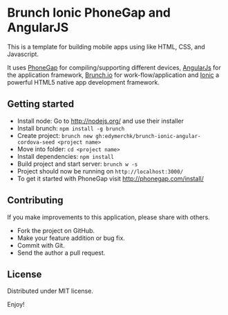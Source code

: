 # Brunch Ionic PhoneGap and AngularJS
This is a template for building mobile apps using like HTML, CSS, and Javascript.

It uses [PhoneGap](http://phonegap.com/) for compiling/supporting different devices, [AngularJs](http://angularjs.org/) for the application framework, [Brunch.io](http://brunch.io/) for work-flow/application and [Ionic](http://ionicframework.com/) a powerful HTML5 native app development framework.




Getting started
---------------
* Install node: Go to http://nodejs.org/ and use their installer
* Install brunch: `npm install -g brunch`
* Create project: `brunch new gh:edymerchk/brunch-ionic-angular-cordova-seed <project name>`
* Move into folder: `cd <project name>`
* Install dependencies: `npm install`
* Build project and start server: `brunch w -s`
* Project should now be running on `http://localhost:3000/`
* To get it started with PhoneGap visit http://phonegap.com/install/


Contributing
------------

If you make improvements to this application, please share with others.

-   Fork the project on GitHub.
-   Make your feature addition or bug fix.
-   Commit with Git.
-   Send the author a pull request.



License
-------

Distributed under MIT license.

Enjoy!
